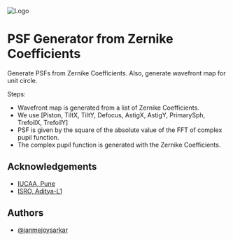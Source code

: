 
![Logo](https://suit.iucaa.in/sites/default/files/top_banner_compressed_2_1.png)


# PSF Generator from Zernike Coefficients

Generate PSFs from Zernike Coefficients. Also, generate wavefront map for unit circle.

Steps:
- Wavefront map is generated from a list of Zernike Coefficients.
- We use [Piston, TiltX, TiltY, Defocus, AstigX, AstigY, PrimarySph, TrefoilX, TrefoilY]
- PSF is given by the square of the absolute value of the FFT of complex pupil function.
- The complex pupil function is generated with the Zernike Coefficients.
## Acknowledgements

 - [IUCAA, Pune](https://www.iucaa.in)
 - [ISRO, Aditya-L1](https://www.isro.gov.in/Aditya_L1.html)

## Authors

- [@janmejoysarkar](https://github.com/janmejoysarkar)
